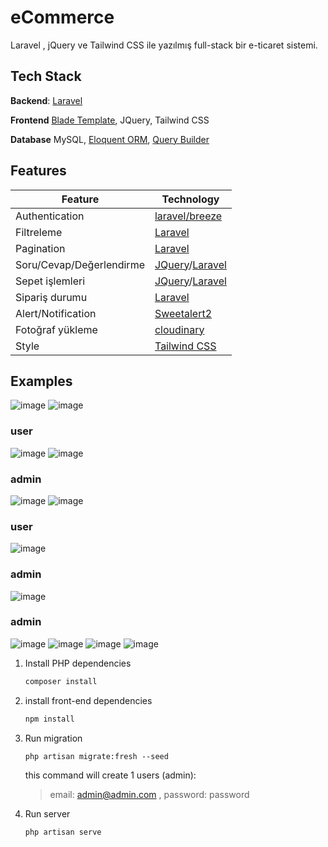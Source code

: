 # eCommerce

Laravel , jQuery ve Tailwind CSS ile yazılmış full-stack bir e-ticaret sistemi.

## Tech Stack
**Backend**: [Laravel](https://laravel.com/)

**Frontend** [Blade Template](https://laravel.com/docs/9.x/blade#main-content), JQuery, Tailwind CSS

**Database** MySQL, [Eloquent ORM](https://laravel.com/docs/9.x/eloquent), [Query Builder](https://laravel.com/docs/9.x/queries#main-content)

## Features
| Feature | Technology |
| ----------- | ----------- |
| Authentication | [laravel/breeze](https://laravel.com/docs/9.x/starter-kits#laravel-breeze) |
| Filtreleme | [Laravel](https://laravel.com/docs/9.x/eloquent-relationships#inline-relationship-existence-queries) |
| Pagination | [Laravel](https://laravel.com/docs/9.x/eloquent-resources#pagination) |
| Soru/Cevap/Değerlendirme | [JQuery](https://jquery.com/)/[Laravel](https://laravel.com) |
| Sepet işlemleri | [JQuery](https://jquery.com/)/[Laravel](https://laravel.com) |
| Sipariş durumu |   [Laravel](https://laravel.com/)    |
| Alert/Notification |[Sweetalert2](https://sweetalert2.github.io/#examples) |
| Fotoğraf yükleme | [cloudinary](https://cloudinary.com/)  |
| Style | [Tailwind CSS](https://tailwindcss.com/)
## Examples
![image](https://user-images.githubusercontent.com/99960369/212980045-a7f2fbc3-08d5-44bb-95f6-e98553e4b6d6.png)
![image](https://user-images.githubusercontent.com/99960369/212980046-edbf23ce-04a3-4490-ba71-593213c93dec.png)
### user
![image](https://user-images.githubusercontent.com/99960369/212980053-6803ebd7-a712-445f-b4d5-b24c9a4d505c.png)
![image](https://user-images.githubusercontent.com/99960369/212980056-d96e6a4a-ac13-44cc-bbdb-6b6538daf807.png)
### admin
![image](https://user-images.githubusercontent.com/99960369/212980066-3761e7ee-61eb-42a9-a974-83a1e107d306.png)
![image](https://user-images.githubusercontent.com/99960369/212980040-73272bd7-c3b0-4449-b99b-f7934fddb370.png)
### user
![image](https://user-images.githubusercontent.com/99960369/212980050-1073c76e-93d4-4042-a4b0-9c7cf02c5677.png)
### admin
![image](https://user-images.githubusercontent.com/99960369/212980061-71ebdbc2-b516-4d30-b032-49238b2ed5db.png)
### admin
![image](https://user-images.githubusercontent.com/99960369/212980067-0a4a098a-7da8-4928-8438-c0bfa374e663.png)
![image](https://user-images.githubusercontent.com/99960369/212980036-bb55a8d2-1f2f-47ba-baa7-092ab1858693.png)
![image](https://user-images.githubusercontent.com/99960369/212980043-17299c5c-dac1-471e-ba86-962a64edfe67.png)
![image](https://user-images.githubusercontent.com/99960369/212980059-dab6faeb-7c32-452f-8636-27814820a9d5.png)


1. Install PHP dependencies 
    ```sh
    composer install
    ```

2. install front-end dependencies
    ```sh
    npm install
    ```

3. Run migration
    ```
    php artisan migrate:fresh --seed
    ```
    this command will create 1 users (admin):
     > email: admin@admin.com , password: password

4. Run server 
   
    ```sh
    php artisan serve
    ```  
